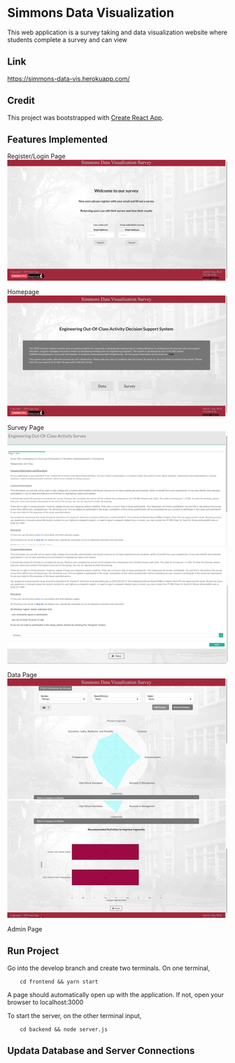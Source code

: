 # Simmons Data Visualization

This web application is a survey taking and data visualization website where students complete a survey and can view 

## Link
https://simmons-data-vis.herokuapp.com/

## Credit
This project was bootstrapped with [Create React App](https://github.com/facebook/create-react-app).

## Features Implemented
Register/Login Page
![alt test](frontend/src/img/login_register.png)

Homepage
![alt test](frontend/src/img/homepage.png)

Survey Page
![alt test](frontend/src/img/survey_1_1.png)
![alt test](frontend/src/img/survey_1_2.png)

Data Page
![alt test](frontend/src/img/data_1.png)
![alt test](frontend/src/img/data_2.png)

Admin Page

## Run Project
Go into the develop branch and create two terminals. On one terminal,
```
    cd frontend && yarn start
```
A page should automatically open up with the application. If not, open your browser to localhost:3000    
  
To start the server, on the other terminal input, 
```
    cd backend && node server.js
```

## Updata Database and Server Connections
